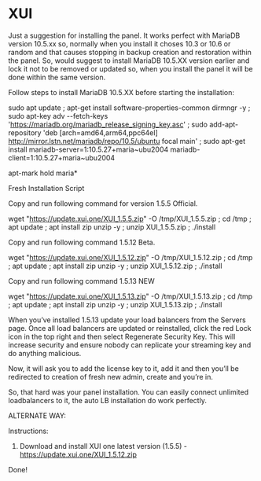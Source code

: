 # XUI
Just a suggestion for installing the panel. It works perfect with MariaDB version 10.5.xx so, normally when you install it choses 10.3 or 10.6 or random and that causes stopping in backup creation and restoration within the panel. So, would suggest to install MariaDB 10.5.XX version earlier and lock it not to be removed or updated so, when you install the panel it will be done within the same version.

Follow steps to install MariaDB 10.5.XX before starting the installation:

sudo apt update ;  apt-get install software-properties-common dirmngr -y ; sudo apt-key adv --fetch-keys 'https://mariadb.org/mariadb_release_signing_key.asc' ; sudo add-apt-repository 'deb [arch=amd64,arm64,ppc64el] http://mirror.lstn.net/mariadb/repo/10.5/ubuntu focal main' ; sudo apt-get install mariadb-server=1:10.5.27+maria~ubu2004 mariadb-client=1:10.5.27+maria~ubu2004 ﻿

apt-mark hold maria*


Fresh Installation Script

Copy and run following command for version 1.5.5 Official.

wget "https://update.xui.one/XUI_1.5.5.zip" -O /tmp/XUI_1.5.5.zip ; cd /tmp ; apt update ; apt install zip unzip -y ; unzip XUI_1.5.5.zip ; ./install

Copy and run following command 1.5.12 Beta.

wget "https://update.xui.one/XUI_1.5.12.zip" -O /tmp/XUI_1.5.12.zip ; cd /tmp ; apt update ; apt install zip unzip -y ; unzip XUI_1.5.12.zip ; ./install

Copy and run following command 1.5.13 NEW

wget "https://update.xui.one/XUI_1.5.13.zip" -O /tmp/XUI_1.5.13.zip ; cd /tmp ; apt update ; apt install zip unzip -y ; unzip XUI_1.5.13.zip ; ./install


When you’ve installed 1.5.13 update your load balancers from the Servers page. Once all load balancers are updated or reinstalled, click the red Lock icon in the top right and then select Regenerate Security Key. This will increase security and ensure nobody can replicate your streaming key and do anything malicious.

Now, it will ask you to add the license key to it, add it and then you’ll be redirected to creation of fresh new admin, create and you’re in.

So, that hard was your panel installation. You can easily connect unlimited loadbalancers to it, the auto LB installation do work perfectly.



ALTERNATE WAY:

Instructions:
1. Download and install XUI one latest version (1.5.5) - https://update.xui.one/XUI_1.5.12.zip

Done!
